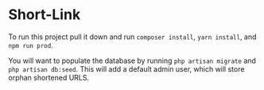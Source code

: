 # Short-Link

To run this project pull it down and run `composer install`, `yarn install`, and `npm run prod`.

You will want to populate the database by running `php artisan migrate` and `php artisan db:seed`. This will add a default admin user, which will store orphan shortened URLS.